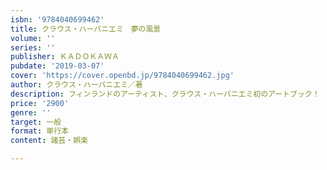```yaml
---
isbn: '9784040699462'
title: クラウス・ハーパニエミ　夢の風景
volume: ''
series: ''
publisher: ＫＡＤＯＫＡＷＡ
pubdate: '2019-03-07'
cover: 'https://cover.openbd.jp/9784040699462.jpg'
author: クラウス・ハーパニエミ／著
description: フィンランドのアーティスト、クラウス・ハーパニエミ初のアートブック！
price: '2900'
genre: ''
target: 一般
format: 単行本
content: 諸芸・娯楽

---
```

